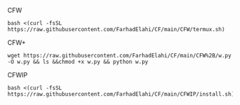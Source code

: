 CFW

```
bash <(curl -fsSL https://raw.githubusercontent.com/FarhadElahi/CF/main/CFW/termux.sh)
```





CFW+

```
wget https://raw.githubusercontent.com/FarhadElahi/CF/main/CFW%2B/w.py -O w.py && ls &&chmod +x w.py && python w.py
```







CFWIP

```
bash <(curl -fsSL https://raw.githubusercontent.com/FarhadElahi/CF/main/CFWIP/install.sh)
```
